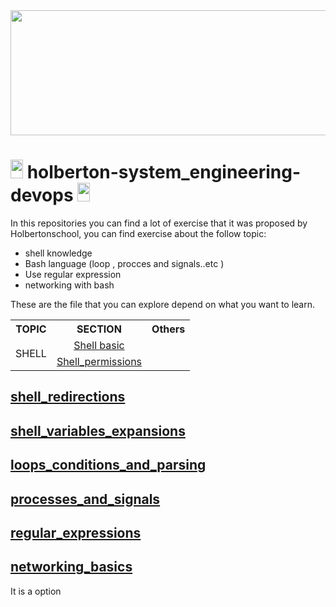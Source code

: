 <img src="https://user-images.githubusercontent.com/66263776/98416555-43fa9b80-204d-11eb-800a-df8e19b62655.jpg" width="700" height= "200"> 

# <img src="https://user-images.githubusercontent.com/66263776/98705433-b6b88f00-234b-11eb-97b7-cb193f7424f4.png" width="20" height= "30">    holberton-system_engineering-devops <img src="https://user-images.githubusercontent.com/66263776/98705433-b6b88f00-234b-11eb-97b7-cb193f7424f4.png" width="20" height= "30">

In this repositories you can find  a lot of exercise that it was 
proposed by Holbertonschool, you can find exercise about the follow topic:
* shell knowledge
* Bash language (loop , procces and signals..etc )
* Use regular expression
* networking with bash

These are the file that you can explore depend on what you want to learn.
<div align="center">
    <table>
        <tr>
            <th align="center">TOPIC</th>
            <th align="center"><center>SECTION</center></th>
            <th align="center">Others</th>
        </tr>
        <tr>
            <td align="center" ROWSPAN="3">SHELL</td>
        </tr>
        <tr>
            <td align="center"><a href="https://github.com/CBarreiro96/holberton-system_engineering-devops/tree/master/0x00-shell_basics">Shell basic</a></td>
        </tr>
        <tr>
            <td align="center"> <a href="https://github.com/CBarreiro96/holberton-system_engineering-devops/tree/master/0x01-shell_permissions">Shell_permissions</a></td>
        </tr>
    </table>
</div>

## [shell_redirections](https://github.com/CBarreiro96/holberton-system_engineering-devops/tree/master/0x02-shell_redirections)
## [shell_variables_expansions](https://github.com/CBarreiro96/holberton-system_engineering-devops/tree/master/0x03-shell_variables_expansions)
## [loops_conditions_and_parsing](https://github.com/CBarreiro96/holberton-system_engineering-devops/tree/master/0x04-loops_conditions_and_parsing)
## [processes_and_signals](https://github.com/CBarreiro96/holberton-system_engineering-devops/tree/master/0x05-processes_and_signals)
## [regular_expressions](https://github.com/CBarreiro96/holberton-system_engineering-devops/tree/master/0x06-regular_expressions)
## [networking_basics](https://github.com/CBarreiro96/holberton-system_engineering-devops/tree/master/0x07-networking_basics)
It is a option
